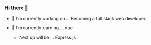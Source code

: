 ### Hi there 👋

- 🔭 I’m currently working on ...
  Becoming a full stack web developer.

- 🌱 I’m currently learning ...
  Vue 
  
  - Next up will be ...
  Express.js
  
